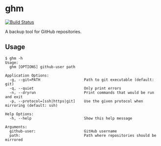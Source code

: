 # ghm

[![Build Status](https://travis-ci.org/martinp/ghm.svg)](https://travis-ci.org/martinp/ghm)

A backup tool for GitHub repositories.

## Usage
```
$ ghm -h
Usage:
  ghm [OPTIONS] github-user path

Application Options:
  -g, --git=PATH                    Path to git executable (default: git)
  -q, --quiet                       Only print errors
  -n, --dryrun                      Print commands that would be run and exit
  -p, --protocol=[ssh|https|git]    Use the given protocol when mirroring (default: ssh)

Help Options:
  -h, --help                        Show this help message

Arguments:
  github-user:                      GitHub username
  path:                             Path where repositories should be mirrored
```
